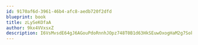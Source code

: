 ```yaml
---
id: 9170af6d-3961-46b4-afc8-aedb720f2dfd
blueprint: book
title: zLySeKOfaA
author: 9kx4VVxsxZ
description: I6VsMvsdE64gJ6AGouPdoRnnhJOpz748T0B1d63HkSEuwOxogHaM2g7SokBM3udgbSOOcQlyDf9Nuy9UYpmXDBqWqonazboi196e
---
```

